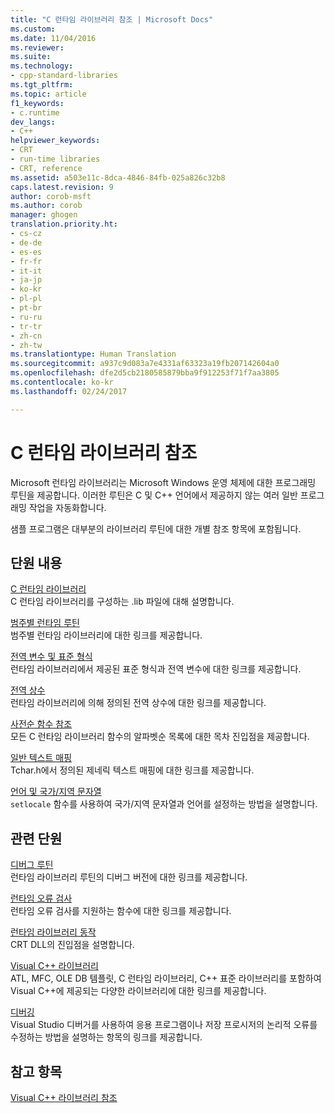 ```yaml
---
title: "C 런타임 라이브러리 참조 | Microsoft Docs"
ms.custom: 
ms.date: 11/04/2016
ms.reviewer: 
ms.suite: 
ms.technology:
- cpp-standard-libraries
ms.tgt_pltfrm: 
ms.topic: article
f1_keywords:
- c.runtime
dev_langs:
- C++
helpviewer_keywords:
- CRT
- run-time libraries
- CRT, reference
ms.assetid: a503e11c-8dca-4846-84fb-025a826c32b8
caps.latest.revision: 9
author: corob-msft
ms.author: corob
manager: ghogen
translation.priority.ht:
- cs-cz
- de-de
- es-es
- fr-fr
- it-it
- ja-jp
- ko-kr
- pl-pl
- pt-br
- ru-ru
- tr-tr
- zh-cn
- zh-tw
ms.translationtype: Human Translation
ms.sourcegitcommit: a937c9d083a7e4331af63323a19fb207142604a0
ms.openlocfilehash: dfe2d5cb2180585879bba9f912253f71f7aa3805
ms.contentlocale: ko-kr
ms.lasthandoff: 02/24/2017

---
```

# <a name="c-run-time-library-reference"></a>C 런타임 라이브러리 참조
Microsoft 런타임 라이브러리는 Microsoft Windows 운영 체제에 대한 프로그래밍 루틴을 제공합니다. 이러한 루틴은 C 및 C++ 언어에서 제공하지 않는 여러 일반 프로그래밍 작업을 자동화합니다.  
  
 샘플 프로그램은 대부분의 라이브러리 루틴에 대한 개별 참조 항목에 포함됩니다.  
  
## <a name="in-this-section"></a>단원 내용  
 [C 런타임 라이브러리](../c-runtime-library/crt-library-features.md)  
 C 런타임 라이브러리를 구성하는 .lib 파일에 대해 설명합니다.  
  
 [범주별 런타임 루틴](../c-runtime-library/run-time-routines-by-category.md)  
 범주별 런타임 라이브러리에 대한 링크를 제공합니다.  
  
 [전역 변수 및 표준 형식](../c-runtime-library/global-variables-and-standard-types.md)  
 런타임 라이브러리에서 제공된 표준 형식과 전역 변수에 대한 링크를 제공합니다.  
  
 [전역 상수](../c-runtime-library/global-constants.md)  
 런타임 라이브러리에 의해 정의된 전역 상수에 대한 링크를 제공합니다.  
  
 [사전순 함수 참조](../c-runtime-library/reference/crt-alphabetical-function-reference.md)  
 모든 C 런타임 라이브러리 함수의 알파벳순 목록에 대한 목차 진입점을 제공합니다.  
  
 [일반 텍스트 매핑](../c-runtime-library/generic-text-mappings.md)  
 Tchar.h에서 정의된 제네릭 텍스트 매핑에 대한 링크를 제공합니다.  
  
 [언어 및 국가/지역 문자열](../c-runtime-library/locale-names-languages-and-country-region-strings.md)  
 `setlocale` 함수를 사용하여 국가/지역 문자열과 언어를 설정하는 방법을 설명합니다.  
  
## <a name="related-sections"></a>관련 단원  
 [디버그 루틴](../c-runtime-library/debug-routines.md)  
 런타임 라이브러리 루틴의 디버그 버전에 대한 링크를 제공합니다.  
  
 [런타임 오류 검사](../c-runtime-library/run-time-error-checking.md)  
 런타임 오류 검사를 지원하는 함수에 대한 링크를 제공합니다.  
  
 [런타임 라이브러리 동작](../build/run-time-library-behavior.md)  
 CRT DLL의 진입점을 설명합니다.  
  
 [Visual C++ 라이브러리](http://msdn.microsoft.com/en-us/fec23c40-10c0-4857-9cdc-33a3b99b30ae)  
 ATL, MFC, OLE DB 템플릿, C 런타임 라이브러리, C++ 표준 라이브러리를 포함하여 Visual C++에 제공되는 다양한 라이브러리에 대한 링크를 제공합니다.  
  
 [디버깅](/visualstudio/debugger/debugging-in-visual-studio)  
 Visual Studio 디버거를 사용하여 응용 프로그램이나 저장 프로시저의 논리적 오류를 수정하는 방법을 설명하는 항목의 링크를 제공합니다.  
  
## <a name="see-also"></a>참고 항목  
 [Visual C++ 라이브러리 참조](http://msdn.microsoft.com/en-us/fec23c40-10c0-4857-9cdc-33a3b99b30ae)
